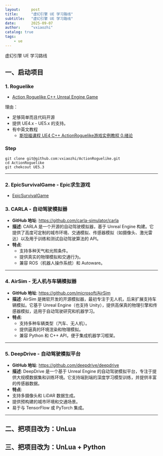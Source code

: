 ```yaml
---
layout:     post
title:      "虚幻引擎 UE 学习路线"
subtitle:   "虚幻引擎 UE 学习路线"
date:       2025-09-07
author:     "vxiaozhi"
catalog: true
tags:
    - ue
---
```


虚幻引擎 UE 学习路线

## 一、启动项目

### 1. Roguelike

- [Action Roguelike C++ Unreal Engine Game](https://github.com/vxiaozhi/ActionRoguelike)

理由：

- 足够简单而且代码开源
- 提供 UE4.x - UE5.x 的支持。
- 有中英文教程
  - [斯坦福课程 UE4 C++ ActionRoguelike游戏实例教程 0.绪论 ](https://www.cnblogs.com/Qiu-Bai/p/17180550.html)

### Step

```
git clone git@github.com:vxiaozhi/ActionRoguelike.git
cd ActionRoguelike
git chekcout UE5.3
```

---

### 2. EpicSurvivalGame - Epic求生游戏

- [EpicSurvivalGame](https://github.com/vxiaozhi/EpicSurvivalGame)

### 3. **CARLA - 自动驾驶模拟器**
- **GitHub 地址**: https://github.com/carla-simulator/carla
- **描述**: CARLA 是一个开源的自动驾驶模拟器，基于 Unreal Engine 构建。它提供了高度可定制的城市环境、交通模拟、传感器模拟（如摄像头、激光雷达）以及用于训练和测试自动驾驶算法的 API。
- **特点**:
   - 支持多种天气和光照条件。
   - 提供真实的物理模拟和交通行为。
   - 兼容 ROS（机器人操作系统）和 Autoware。

---

### 4. **AirSim - 无人机与车辆模拟器**
- **GitHub 地址**: https://github.com/microsoft/AirSim
- **描述**: AirSim 是微软开发的开源模拟器，最初专注于无人机，后来扩展支持车辆模拟。它基于 Unreal Engine（也支持 Unity），提供高保真的物理引擎和传感器模拟，适用于自动驾驶研究和机器学习。
- **特点**:
   - 支持多种车辆类型（汽车、无人机）。
   - 提供逼真的环境渲染和物理模拟。
   - 兼容 Python 和 C++ API，便于集成机器学习框架。

---

### 5. **DeepDrive - 自动驾驶模拟平台**
  - **GitHub 地址**: https://github.com/deepdrive/deepdrive
  - **描述**: DeepDrive 是一个基于 Unreal Engine 的自动驾驶模拟平台，专注于提供大规模数据集和训练环境。它支持端到端的深度学习模型训练，并提供丰富的传感器数据。
  - **特点**:
   - 支持多摄像头和 LiDAR 数据生成。
   - 提供预构建的城市环境和交通场景。
   - 易于与 TensorFlow 或 PyTorch 集成。

---



## 二、把项目改为：UnLua


## 三、把项目改为：UnLua + Python